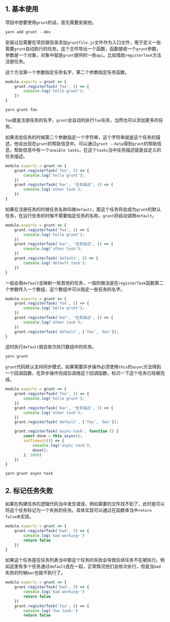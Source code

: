 ## 1. 基本使用

项目中想要使用```grunt```的话，首先需要安装他。

```s
yarn add grunt --dev
```

安装过后需要在项目跟目录添加```gruntfile.js```文件作为入口文件，用于定义一些需要```grunt```自动执行的任务。这个文件导出一个函数，函数接收一个```grunt```参数，参数是一个对象，对象中就是```grunt```提供的一些```api```。比如借助```registerTask```方法注册任务。

这个方法第一个参数指定任务名字，第二个参数指定任务函数。

```js
module.exports = grunt => {
    grunt.registerTask('foo', () => {
        console.log('hello grunt');
    })
}
```

```s
yarn grunt foo
```

```foo```就是注册任务的名字，```grunt```会自动的执行```foo```任务，当然也可以添加更多的任务。

如果添加任务的时候第二个参数指定一个字符串，这个字符串就是这个任务的描述，他会出现在```grunt```的帮助信息中。可以通过```grunt --help```得到```grunt```的帮助信息，帮助信息中有一个```avaible tasks```，在这个```tasks```当中任务描述就是自定义的任务描述。

```js
module.exports = grunt => {
    grunt.registerTask('foo', () => {
        console.log('hello grunt');
    })
    grunt.registerTask('bar', '任务描述', () => {
        console.log('other task');
    })
}
```

如果在注册任务的时候任务名称叫做```default```，那这个任务将会成为```grunt```的默认任务，在运行任务的时候不需要指定任务的名称，```grunt```将自动调用```default```。

```js
module.exports = grunt => {
    grunt.registerTask('foo', () => {
        console.log('hello grunt');
    })
    grunt.registerTask('bar', '任务描述', () => {
        console.log('other task');
    })
    grunt.registerTask('default', () => {
        console.log('default task');
    })
}
```

一般会用```default```去映射一些其他的任务，一般的做法是在```registerTask```函数第二个参数传入一个数组，这个数组中可以指定一些任务的名字。

```js
module.exports = grunt => {
    grunt.registerTask('foo', () => {
        console.log('hello grunt');
    })
    grunt.registerTask('bar', '任务描述', () => {
        console.log('other task');
    })
    grunt.registerTask('default', ['foo', 'bar']);
}
```

这时执行```default```就会依次执行数组中的任务。

```s
yarn grunt
```

```grunt```代码默认支持同步模式，如果需要异步操作必须使用```this```的```async```方法得到一个回调函数，在异步操作完成后调用这个回调函数，标识一下这个任务已经被完成。

```js
module.exports = grunt => {
    grunt.registerTask('foo', () => {
        console.log('hello grunt');
    })
    grunt.registerTask('bar', '任务描述', () => {
        console.log('other task');
    })
    grunt.registerTask('default', ['foo', 'bar']);

    grunt.registerTask('async-task', function () {
        const done = this.async();
        setTimeout(() => {
            console.log('async task');
            done();
        }, 1000)
    })
}
```

```s
yarn grunt async-task
```

## 2. 标记任务失败

如果在构建任务的逻辑代码当中发生错误，例如需要的文件找不到了，此时就可以将这个任务标记为一个失败的任务。具体实现可以通过在函数体当中```return false来```实现。

```js
module.exports = grunt => {
    grunt.registerTask('bad', () => {
        console.log('bad working~')
        return false
    })
}
```

如果这个任务是在任务列表当中那这个任务的失败会导致后续任务不在被执行。例如这里有多个任务通过```default```连在一起，正常情况他们会依次执行，但是当```bad```失败的时候```bar```也就不执行了。

```js
module.exports = grunt => {
    grunt.registerTask('bad', () => {
        console.log('bad working~')
        return false
    })
    grunt.registerTask('foo', () => {
        console.log('foo task~')
        return false
